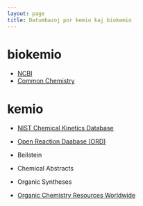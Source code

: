```yaml
---
layout: page
title: Datumbazoj por kemio kaj biokemio
---
```


# biokemio
- [NCBI](https://pubchem.ncbi.nlm.nih.gov)
- [Common Chemistry](https://commonchemistry.cas.org)

# kemio
- [NIST Chemical Kinetics Database](https://kinetics.nist.gov)
- [Open Reaction Daabase (ORD)](https://docs.open-reaction-database.org)
- Beilstein
- Chemical Abstracts 
- Organic Syntheses

- [Organic Chemistry Resources Worldwide](http://www.organicworldwide.net/)

<!-- 

# softvaro kaj iloj...

aldonante la SMILE-formulon oni povas rigardi tie 3D-modelon
https://chemapps.stolaf.edu/jmol/jmol.php
-->